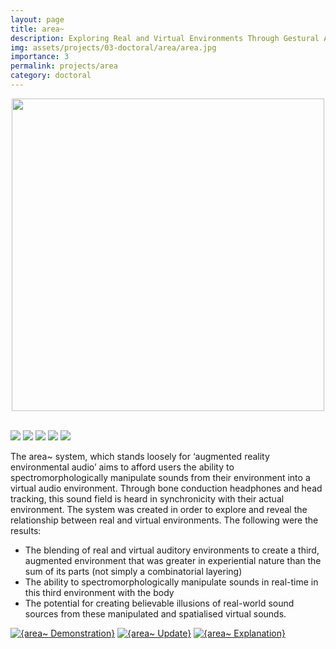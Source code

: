 ```yaml
---
layout: page
title: area~
description: Exploring Real and Virtual Environments Through Gestural Ambisonics and Audio Augmented Reality (2020)
img: assets/projects/03-doctoral/area/area.jpg
importance: 3
permalink: projects/area
category: doctoral
---
```


<div align="center">
<img src="/assets/projects/area/demo.gif" width="500"/>
</div>
<br>

<p align="center">

<a href="https://support.apple.com/macos"><img src="https://img.shields.io/badge/Platform-Mac-yellow?style=flat-square&logo=apple"></a>
<a href="https://cycling74.com/products/max"><img src="https://img.shields.io/badge/Environment-Max-orange?style=flat-square&logo=max&logoColor=white"></a>
<a href="https://doi.org/10.21428/66f840a4.b74711a8"><img src="https://img.shields.io/badge/Publication-SonicScope-green?style=flat-square&logo=readthedocs&logoColor=white"></a>
<a href="https://github.com/sambilbow/area/wiki"><img src="https://img.shields.io/badge/Guide-Wiki-red?style=flat-square&logo=todoist&logoColor=white"></a>
<a href="https://github.com/sambilbow/area/"><img src="https://img.shields.io/badge/Code-GitHub-blue?style=flat-square&logo=github&logoColor=white"></a>

</p>

The area~ system, which stands loosely for ‘augmented reality environmental audio’ aims to afford users the ability to spectromorphologically manipulate sounds from their environment into a virtual audio environment. Through bone conduction headphones and head tracking, this sound field is heard in synchronicity with their actual environment. The system was created in order to explore and reveal the relationship between real and virtual environments. The following were the results:

- The blending of real and virtual auditory environments to create a third, augmented environment that was greater in experiential nature than the sum of its parts (not simply a combinatorial layering)
- The ability to spectromorphologically manipulate sounds in real-time in this third environment with the body
- The potential for creating believable illusions of real-world sound sources from these manipulated and spatialised virtual sounds.



[![{area~ Demonstration}](https://ytcards.demolab.com/?id=SPd-f2EXuIQ&title=area~+Demonstration&lang=en&timestamp=1594834740&background_color=%230d1117&title_color=%23ffffff&stats_color=%23dedede&width=250&duration=157 "area~ Demonstration")](https://www.youtube.com/watch?v=SPd-f2EXuIQ)
[![{area~ Update}](https://ytcards.demolab.com/?id=rhtrAERxFQQ&title=area~+Update&lang=en&timestamp=1589564340&background_color=%230d1117&title_color=%23ffffff&stats_color=%23dedede&width=250&duration=249 "area~ Update")](https://www.youtube.com/watch?v=rhtrAERxFQQ)
[![{area~ Explanation}](https://ytcards.demolab.com/?id=iZRcBhC13_4&title=area~+Explanation&lang=en&timestamp=1584293940&background_color=%230d1117&title_color=%23ffffff&stats_color=%23dedede&width=250&duration=289 "area~ Explanation")](https://www.youtube.com/watch?v=iZRcBhC13_4)


<!-- 
### Citation
Bilbow, S. (2021). The area~ System: Exploring Real and Virtual Environments Through Gestural Ambisonics and Audio Augmented Reality. Sonic Scope: New Approaches to Audiovisual Culture. https://doi.org/10.21428/66f840a4.b74711a8

or [with BibTeX](citation.bib) -->
